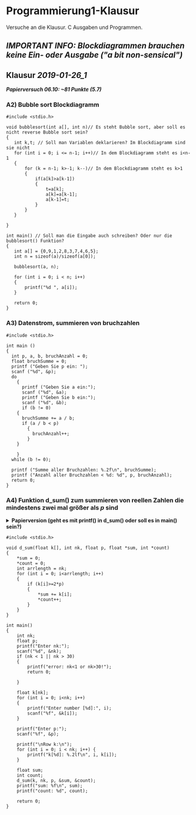 # Programmierung1-Klausur
Versuche an die Klausur. C Ausgaben und Programmen.

## *IMPORTANT INFO: Blockdiagrammen brauchen keine Ein- oder Ausgabe ("a bit non-sensical")*

## Klausur *2019-01-26_1*
***Papierversuch 06.10: ~81 Punkte (5.7)***
 ### A2) Bubble sort Blockdiagramm
 ```
 #include <stdio.h>

void bubblesort(int a[], int n)// Es steht Bubble sort, aber soll es nicht reverse Bubble sort sein?
{
    int k,t; // Soll man Variablen deklarieren? Im Blockdiagramm sind sie nicht
    for (int i = 0; i <= n-1; i++)// In dem Blockdiagramm steht es i<n-1
    {
        for (k = n-1; k>-1; k--)// In dem Blockdiagramm steht es k>1
        {
            if(a[k]>a[k-1])
            {
                t=a[k];
                a[k]=a[k-1];
                a[k-1]=t;
            }
        }
    }
    
}

int main() // Soll man die Eingabe auch schreiben? Oder nur die bubblesort() Funktion?
{
    int a[] = {0,9,1,2,8,3,7,4,6,5};
    int n = sizeof(a)/sizeof(a[0]);
    
    bubblesort(a, n);
    
    for (int i = 0; i < n; i++)
    {
        printf("%d ", a[i]);
    }
    
    return 0;
}
```

### A3) Datenstrom, summieren von bruchzahlen
```
#include <stdio.h>

int main ()
{
  int p, a, b, bruchAnzahl = 0;
  float bruchSumme = 0;
  printf ("Geben Sie p ein: ");
  scanf ("%d", &p);
  do
    {
      printf ("Geben Sie a ein:");
      scanf ("%d", &a);
      printf ("Geben Sie b ein:");
      scanf ("%d", &b);
      if (b != 0)
	{
	  bruchSumme += a / b;
	  if (a / b < p)
	    {
	      bruchAnzahl++;
	    }
	}

    }
  while (b != 0);

  printf ("Summe aller Bruchzahlen: %.2f\n", bruchSumme);
  printf ("Anzahl aller Bruchzahlen < %d: %d", p, bruchAnzahl);
  return 0;
}
```

### A4) Funktion d_sum() zum summieren von reellen Zahlen die mindestens zwei mal größer als *p* sind

<details>
<summary><b>Papierversion (geht es mit printf() in d_sum() oder soll es in main() sein?)</b></summary>
<br>

```
#include <stdio.h>

void d_sum(float a[], float p){
    int n=sizeof(a)/sizeof(a[0]);
    int count = 0;
    float sum = 0;
    for (int i = 0; i<n; i++)
    {
        if (a[i]>p*2)
        {
            count++;
            sum+=a[i];
        }
    }
    printf("SUM: %f\n", sum);
    printf("COUNT: %d\n", count);
}

int main()
{
    int nk=0;
    scanf("%d",&nk);
    
    if (!(nk<=30||nk>0))
    
        return 0;
    
    float p, k[nk];
    scanf("%f", &p);
    for (int i=0;i<nk;i++)
    {
        scanf("%f", &k[i]);
    }
    d_sum(k,p);
    
    return 0;
}
```
</details>

```
#include <stdio.h>

void d_sum(float k[], int nk, float p, float *sum, int *count)
{
    *sum = 0;
    *count = 0;
    int arrlength = nk;
    for (int i = 0; i<arrlength; i++)
    {
        if (k[i]>=2*p)
        {
            *sum += k[i];
            *count++;
        }
    }
}

int main()
{
    int nk;
    float p;
    printf("Enter nk:");
    scanf("%d", &nk);
    if (nk < 1 || nk > 30)
    {
        printf("error: nk<1 or nk>30!");
        return 0;

    }
    
    float k[nk];
    for (int i = 0; i<nk; i++)
    {
        printf("Enter number [%d]:", i);
        scanf("%f", &k[i]);
    }
    
    printf("Enter p:");
    scanf("%f", &p);
    
    printf("\nRow k:\n");
    for (int i = 0; i < nk; i++) {
        printf("k[%d]: %.2lf\n", i, k[i]);
    }
    
    float sum;
    int count;
    d_sum(k, nk, p, &sum, &count);
    printf("sum: %f\n", sum);
    printf("count: %d", count);
    
    return 0;
}
```
